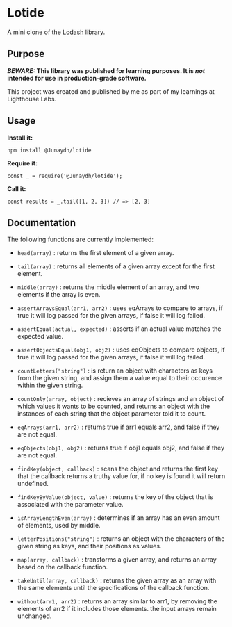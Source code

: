 # Lotide

A mini clone of the [Lodash](https://lodash.com) library.

## Purpose

**_BEWARE:_ This library was published for learning purposes. It is _not_ intended for use in production-grade software.**

This project was created and published by me as part of my learnings at Lighthouse Labs. 

## Usage

**Install it:**

`npm install @Junaydh/lotide`

**Require it:**

`const _ = require('@Junaydh/lotide');`

**Call it:**

`const results = _.tail([1, 2, 3]) // => [2, 3]`

## Documentation

The following functions are currently implemented:

* `head(array)` : returns the first element of a given array.

* `tail(array)` : returns all elements of a given array except for the first element.

* `middle(array)` : returns the middle element of an array, and two elements if the array is even.

* `assertArraysEqual(arr1, arr2)` : uses eqArrays to compare to arrays, if true it will log passed for the given arrays, if false it will log failed.

* `assertEqual(actual, expected)` : asserts if an actual value matches the expected value.

* `assertObjectsEqual(obj1, obj2)` : uses eqObjects to compare objects, if true it will log passed for the given arrays, if false it will log failed.

* `countLetters("string")` : is return an object with characters as keys from the given string, and assign them a value equal to their occurence within the given string.

* `countOnly(array, object)` : recieves an array of strings and an object of which values it wants to be counted, and returns an object with the instances of each string that the object parameter told it to count. 

* `eqArrays(arr1, arr2)` : returns true if arr1 equals arr2, and false if they are not equal.

* `eqObjects(obj1, obj2)` : returns true if obj1 equals obj2, and false if they are not equal.

* `findKey(object, callback)` : scans the object and returns the first key that the callback returns a truthy value for, if no key is found it will return undefined.

* `findKeyByValue(object, value)` : returns the key of the object that is associated with the parameter value.

* `isArrayLengthEven(array)` : determines if an array has an even amount of elements, used by middle.

* `letterPositions("string")` : returns an object with the characters of the given string as keys, and their positions as values.

* `map(array, callback)` : transforms a given array, and returns an array based on the callback function.

* `takeUntil(array, callback)` : returns the given array as an array with the same elements until the specifications of the callback function. 

* `without(arr1, arr2)` : returns an array similar to arr1, by removing the elements of arr2 if it includes those elements. the input arrays remain unchanged.

